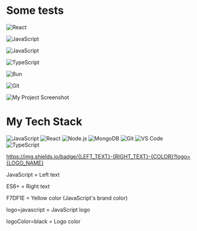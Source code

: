 # Some tests 

![React](https://img.shields.io/badge/React-18.2-61DAFB?logo=react)

![JavaScript](https://img.shields.io/badge/JavaScript-ES6+-F7DF1E?logo=javascript&logoColor=black)

![JavaScript](https://img.shields.io/badge/JavaScript-2023-yellow)

![TypeScript](https://img.shields.io/badge/TypeScript-5.0-3178C6?logo=typescript)

![Bun](https://img.shields.io/badge/Bun-1.0-000000?logo=bun)

![Git](https://img.shields.io/badge/Git-F05032?logo=git&logoColor=white)





![My Project Screenshot](https://github.com/user-attachments/assets/434fa575-8836-4b19-aa4f-be34bde6ee44)

# My Tech Stack

![JavaScript](https://img.shields.io/badge/JavaScript-ES6+-F7DF1E?logo=javascript&logoColor=yellow)
![React](https://img.shields.io/badge/React-18.2-61DAFB?logo=react)
![Node.js](https://img.shields.io/badge/Node.js-18.0-339933?logo=nodedotjs)
![MongoDB](https://img.shields.io/badge/MongoDB-5.0-47A248?logo=mongodb)
![Git](https://img.shields.io/badge/Git-F05032?logo=git&logoColor=white)
![VS Code](https://img.shields.io/badge/VS_Code-007ACC?logo=visualstudiocode)
![TypeScript](https://img.shields.io/badge/TypeScript-007acd?logo=typescript&logoColor=blue)


https://img.shields.io/badge/{LEFT_TEXT}-{RIGHT_TEXT}-{COLOR}?logo={LOGO_NAME}


JavaScript = Left text

ES6+ = Right text

F7DF1E = Yellow color (JavaScript's brand color)

logo=javascript = JavaScript logo

logoColor=black = Logo color

